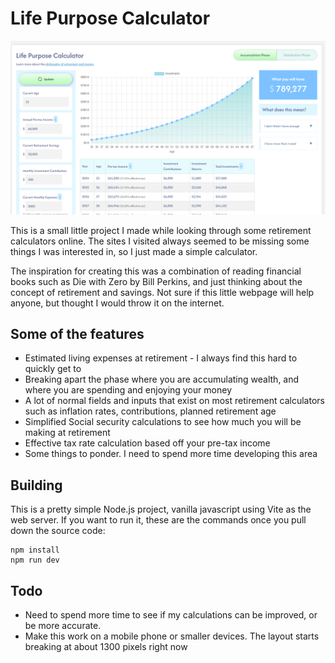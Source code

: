# Life Purpose Calculator
![Life Purpose Calculator](readme.png "Life Purpose Calculator")

This is a small little project I made while looking through some retirement calculators online. The sites I visited always seemed to be missing some things I was interested in, so I just made a simple calculator.

The inspiration for creating this was a combination of reading financial books such as Die with Zero by Bill Perkins, and just thinking about the concept of retirement and savings. Not sure if this little webpage will help anyone, but thought I would throw it on the internet.

## Some of the features 
- Estimated living expenses at retirement - I always find this hard to quickly get to
- Breaking apart the phase where you are accumulating wealth, and where you are spending and enjoying your money
- A lot of normal fields and inputs that exist on most retirement calculators such as inflation rates, contributions, planned retirement age
- Simplified Social security calculations to see how much you will be making at retirement
- Effective tax rate calculation based off your pre-tax income
- Some things to ponder. I need to spend more time developing this area

## Building
This is a pretty simple Node.js project, vanilla javascript using Vite as the web server. If you want to run it, these are the commands once you pull down the source code:

    npm install
    npm run dev

## Todo
- Need to spend more time to see if my calculations can be improved, or be more accurate.
- Make this work on a mobile phone or smaller devices. The layout starts breaking at about 1300 pixels right now